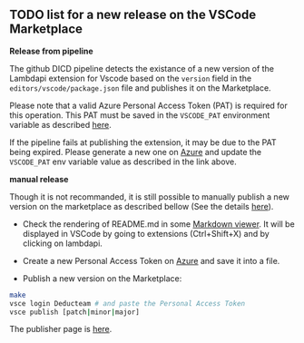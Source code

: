 TODO list for a new release on the VSCode Marketplace
-----------------------------------------------------
**Release from pipeline**

The github DICD pipeline detects the existance of a new version of the Lambdapi extension for Vscode based on the `version` field in the `editors/vscode/package.json` file and publishes it on the Marketplace.

Please note that a valid Azure Personal Access Token (PAT) is required for this operation. This PAT must be saved in the `VSCODE_PAT` environment variable as described [here](https://docs.github.com/en/actions/security-guides/using-secrets-in-github-actions).

If the pipeline fails at publishing the extension, it may be due to the PAT being expired.
Please generate a new one on [Azure](https://dev.azure.com/lambdapi/) and update the `VSCODE_PAT` env variable value as described in the link above.

**manual release**

Though it is not recommanded, it is still possible to manually publish a new version on the marketplace as described bellow 
(See the details [here](https://code.visualstudio.com/api/working-with-extensions/publishing-extension)).

- Check the rendering of README.md in some [Markdown viewer](https://codebeautify.org/markdown-viewer). It will be displayed in VSCode by going to extensions
(Ctrl+Shift+X) and by clicking on lambdapi.

- Create a new Personal Access Token on [Azure](https://dev.azure.com/lambdapi/) and save it into a file.

- Publish a new version on the Marketplace:

```bash
make
vsce login Deducteam # and paste the Personal Access Token
vsce publish [patch|minor|major]
```

The publisher page is [here](https://marketplace.visualstudio.com/manage/publishers/deducteam).
